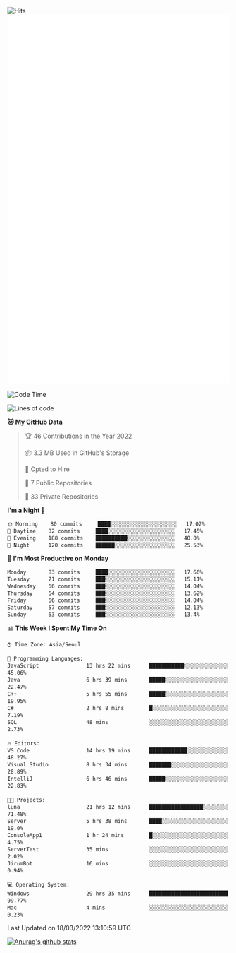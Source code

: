![Hits](https://hits.seeyoufarm.com/api/count/incr/badge.svg?url=https%3A%2F%2Fgithub.com%2Fkokose1234&count_bg=%2379C83D&title_bg=%23555555&icon=apple.svg&icon_color=%23E7E7E7&title=hits&edge_flat=false)
<br/>
![Metrics](https://github.com/kokose1234/kokose1234/blob/main/github-metrics.svg)

<!--START_SECTION:waka-->
![Code Time](http://img.shields.io/badge/Code%20Time-587%20hrs%2036%20mins-blue)

![Lines of code](https://img.shields.io/badge/From%20Hello%20World%20I%27ve%20Written-2%20Million%20lines%20of%20code-blue)

**🐱 My GitHub Data** 

> 🏆 46 Contributions in the Year 2022
 > 
> 📦 3.3 MB Used in GitHub's Storage 
 > 
> 💼 Opted to Hire
 > 
> 📜 7 Public Repositories 
 > 
> 🔑 33 Private Repositories  
 > 
**I'm a Night 🦉** 

```text
🌞 Morning    80 commits     ████░░░░░░░░░░░░░░░░░░░░░   17.02% 
🌆 Daytime    82 commits     ████░░░░░░░░░░░░░░░░░░░░░   17.45% 
🌃 Evening    188 commits    ██████████░░░░░░░░░░░░░░░   40.0% 
🌙 Night      120 commits    ██████░░░░░░░░░░░░░░░░░░░   25.53%

```
📅 **I'm Most Productive on Monday** 

```text
Monday       83 commits     ████░░░░░░░░░░░░░░░░░░░░░   17.66% 
Tuesday      71 commits     ███░░░░░░░░░░░░░░░░░░░░░░   15.11% 
Wednesday    66 commits     ███░░░░░░░░░░░░░░░░░░░░░░   14.04% 
Thursday     64 commits     ███░░░░░░░░░░░░░░░░░░░░░░   13.62% 
Friday       66 commits     ███░░░░░░░░░░░░░░░░░░░░░░   14.04% 
Saturday     57 commits     ███░░░░░░░░░░░░░░░░░░░░░░   12.13% 
Sunday       63 commits     ███░░░░░░░░░░░░░░░░░░░░░░   13.4%

```


📊 **This Week I Spent My Time On** 

```text
⌚︎ Time Zone: Asia/Seoul

💬 Programming Languages: 
JavaScript               13 hrs 22 mins      ███████████░░░░░░░░░░░░░░   45.06% 
Java                     6 hrs 39 mins       █████░░░░░░░░░░░░░░░░░░░░   22.47% 
C++                      5 hrs 55 mins       █████░░░░░░░░░░░░░░░░░░░░   19.95% 
C#                       2 hrs 8 mins        █░░░░░░░░░░░░░░░░░░░░░░░░   7.19% 
SQL                      48 mins             ░░░░░░░░░░░░░░░░░░░░░░░░░   2.73%

🔥 Editors: 
VS Code                  14 hrs 19 mins      ████████████░░░░░░░░░░░░░   48.27% 
Visual Studio            8 hrs 34 mins       ███████░░░░░░░░░░░░░░░░░░   28.89% 
IntelliJ                 6 hrs 46 mins       █████░░░░░░░░░░░░░░░░░░░░   22.83%

🐱‍💻 Projects: 
luna                     21 hrs 12 mins      █████████████████░░░░░░░░   71.48% 
Server                   5 hrs 38 mins       ████░░░░░░░░░░░░░░░░░░░░░   19.0% 
ConsoleApp1              1 hr 24 mins        █░░░░░░░░░░░░░░░░░░░░░░░░   4.75% 
ServerTest               35 mins             ░░░░░░░░░░░░░░░░░░░░░░░░░   2.02% 
JirumBot                 16 mins             ░░░░░░░░░░░░░░░░░░░░░░░░░   0.94%

💻 Operating System: 
Windows                  29 hrs 35 mins      █████████████████████████   99.77% 
Mac                      4 mins              ░░░░░░░░░░░░░░░░░░░░░░░░░   0.23%

```


 Last Updated on 18/03/2022 13:10:59 UTC
<!--END_SECTION:waka-->

[![Anurag's github stats](https://github-readme-stats.vercel.app/api?username=kokose1234&theme=dracula)](https://github.com/anuraghazra/github-readme-stats)



	
